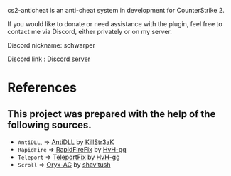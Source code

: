 cs2-anticheat is an anti-cheat system in development for CounterStrike 2.

If you would like to donate or need assistance with the plugin, feel free to contact me via Discord, either privately or on my server.

Discord nickname: schwarper

Discord link : [Discord server](https://discord.gg/4zQfUzjk36)

# References
## This project was prepared with the help of the following sources.
* `AntiDLL`, => [AntiDLL](https://github.com/KillStr3aK/CS2-AntiDLL) by [KillStr3aK](https://github.com/KillStr3aK)
* `RapidFire` => [RapidFireFix](https://github.com/HvH-gg/RapidFireFix) by [HvH-gg](https://github.com/HvH-gg)
* `Teleport` => [TeleportFix](https://github.com/HvH-gg/TeleportFix) by [HvH-gg](https://github.com/HvH-gg)
* `Scroll` => [Oryx-AC](https://github.com/shavitush/Oryx-AC/blob/master/addons/sourcemod/scripting/oryx-scroll.sp) by [shavitush](https://github.com/shavitush)